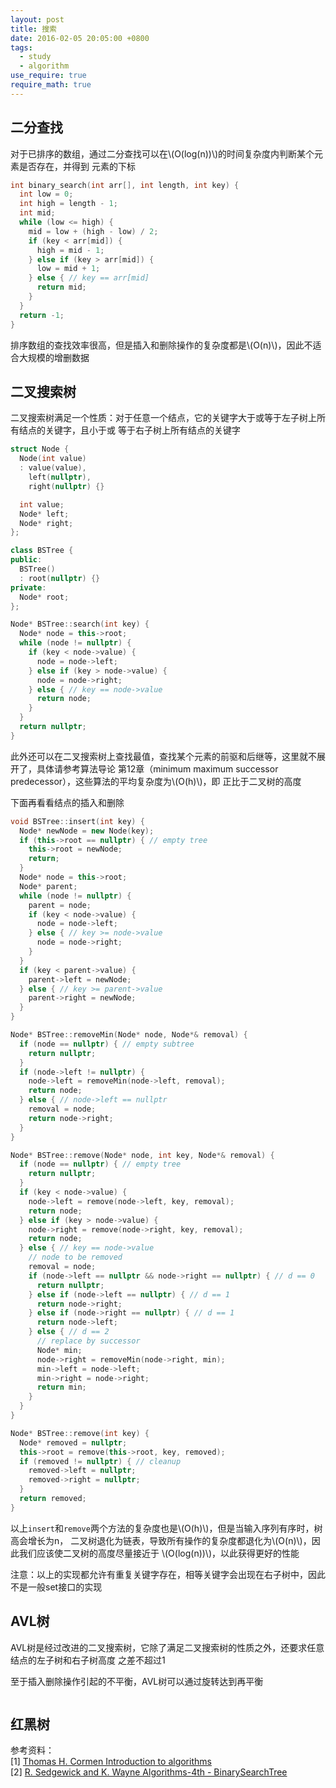 ```yaml
---
layout: post
title: 搜索
date: 2016-02-05 20:05:00 +0800
tags:
  - study
  - algorithm
use_require: true
require_math: true
---
```


## 二分查找
对于已排序的数组，通过二分查找可以在\\(O(log(n))\\)的时间复杂度内判断某个元素是否存在，并得到
元素的下标

```cpp
int binary_search(int arr[], int length, int key) {
  int low = 0;
  int high = length - 1;
  int mid;
  while (low <= high) {
    mid = low + (high - low) / 2;
    if (key < arr[mid]) {
      high = mid - 1;
    } else if (key > arr[mid]) {
      low = mid + 1;
    } else { // key == arr[mid]
      return mid;
    }
  }
  return -1;
}
```

排序数组的查找效率很高，但是插入和删除操作的复杂度都是\\(O(n)\\)，因此不适合大规模的增删数据

## 二叉搜索树
二叉搜索树满足一个性质：对于任意一个结点，它的关键字大于或等于左子树上所有结点的关键字，且小于或
等于右子树上所有结点的关键字

```cpp
struct Node {
  Node(int value)
  : value(value),
    left(nullptr),
    right(nullptr) {}

  int value;
  Node* left;
  Node* right;
};

class BSTree {
public:
  BSTree()
  : root(nullptr) {}
private:
  Node* root;
};

Node* BSTree::search(int key) {
  Node* node = this->root;
  while (node != nullptr) {
    if (key < node->value) {
      node = node->left;
    } else if (key > node->value) {
      node = node->right;
    } else { // key == node->value
      return node;
    }
  }
  return nullptr;
}
```

此外还可以在二叉搜索树上查找最值，查找某个元素的前驱和后继等，这里就不展开了，具体请参考算法导论
第12章（minimum maximum successor predecessor），这些算法的平均复杂度为\\(O(h)\\)，即
正比于二叉树的高度

下面再看看结点的插入和删除

```cpp
void BSTree::insert(int key) {
  Node* newNode = new Node(key);
  if (this->root == nullptr) { // empty tree
    this->root = newNode;
    return;
  }
  Node* node = this->root;
  Node* parent;
  while (node != nullptr) {
    parent = node;
    if (key < node->value) {
      node = node->left;
    } else { // key >= node->value
      node = node->right;
    }
  }
  if (key < parent->value) {
    parent->left = newNode;
  } else { // key >= parent->value
    parent->right = newNode;
  }
}

Node* BSTree::removeMin(Node* node, Node*& removal) {
  if (node == nullptr) { // empty subtree
    return nullptr;
  }
  if (node->left != nullptr) {
    node->left = removeMin(node->left, removal);
    return node;
  } else { // node->left == nullptr
    removal = node;
    return node->right;
  }
}

Node* BSTree::remove(Node* node, int key, Node*& removal) {
  if (node == nullptr) { // empty tree
    return nullptr;
  }
  if (key < node->value) {
    node->left = remove(node->left, key, removal);
    return node;
  } else if (key > node->value) {
    node->right = remove(node->right, key, removal);
    return node;
  } else { // key == node->value
    // node to be removed
    removal = node;
    if (node->left == nullptr && node->right == nullptr) { // d == 0
      return nullptr;
    } else if (node->left == nullptr) { // d == 1
      return node->right;
    } else if (node->right == nullptr) { // d == 1
      return node->left;
    } else { // d == 2
      // replace by successor
      Node* min;
      node->right = removeMin(node->right, min);
      min->left = node->left;
      min->right = node->right;
      return min;
    }
  }
}

Node* BSTree::remove(int key) {
  Node* removed = nullptr;
  this->root = remove(this->root, key, removed);
  if (removed != nullptr) { // cleanup
    removed->left = nullptr;
    removed->right = nullptr;
  }
  return removed;
}
```

以上`insert`和`remove`两个方法的复杂度也是\\(O(h)\\)，但是当输入序列有序时，树高会增长为n，
二叉树退化为链表，导致所有操作的复杂度都退化为\\(O(n)\\)，因此我们应该使二叉树的高度尽量接近于
\\(O(log(n))\\)，以此获得更好的性能

注意：以上的实现都允许有重复关键字存在，相等关键字会出现在右子树中，因此不是一般set接口的实现

## AVL树
AVL树是经过改进的二叉搜索树，它除了满足二叉搜索树的性质之外，还要求任意结点的左子树和右子树高度
之差不超过1

至于插入删除操作引起的不平衡，AVL树可以通过旋转达到再平衡

```cpp

```

## 红黑树

参考资料：  
[1] [Thomas H. Cormen Introduction to algorithms](https://mitpress.mit.edu/books/introduction-algorithms)  
[2] [R. Sedgewick and K. Wayne Algorithms-4th - BinarySearchTree](https://algs4.cs.princeton.edu/32bst/)  
